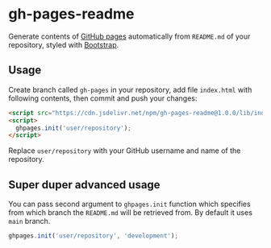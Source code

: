 # gh-pages-readme

Generate contents of [GitHub pages] automatically from `README.md` of your
repository, styled with [Bootstrap].

[GitHub pages]: https://pages.github.com
[Bootstrap]: https://getbootstrap.com

## Usage

Create branch called `gh-pages` in your repository, add file `index.html`
with following contents, then commit and push your changes:

```html
<script src="https://cdn.jsdelivr.net/npm/gh-pages-readme@1.0.0/lib/index.js"></script>
<script>
  ghpages.init('user/repository');
</script>
```

Replace `user/repository` with your GitHub username and name of the repository.

## Super duper advanced usage

You can pass second argument to `ghpages.init` function which specifies from
which branch the `README.md` will be retrieved from. By default it uses `main`
branch.

```javascript
ghpages.init('user/repository', 'development');
```
